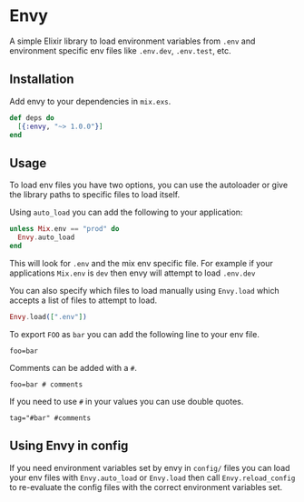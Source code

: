 # Envy

A simple Elixir library to load environment variables from `.env` and
environment specific env files like `.env.dev`, `.env.test`, etc.

## Installation

Add envy to your dependencies in `mix.exs`.

```elixir
def deps do
  [{:envy, "~> 1.0.0"}]
end
```

## Usage

To load env files you have two options, you can use the autoloader or give the
library paths to specific files to load itself.

Using `auto_load` you can add the following to your application:

```elixir
unless Mix.env == "prod" do
  Envy.auto_load
end
```

This will look for `.env` and the mix env specific file. For example if your
applications `Mix.env` is `dev` then envy will attempt to load `.env.dev`

You can also specify which files to load manually using `Envy.load` which
accepts a list of files to attempt to load.

```elixir
Envy.load([".env"])
```

To export `FOO` as `bar` you can add the following line to your env file.

```
foo=bar
```

Comments can be added with a `#`.

```
foo=bar # comments
```

If you need to use `#` in your values you can use double quotes.

```
tag="#bar" #comments
```

## Using Envy in config

If you need environment variables set by envy in `config/` files you can load
your env files with `Envy.auto_load` or `Envy.load` then call
`Envy.reload_config` to re-evaluate the config files with the correct
environment variables set.
